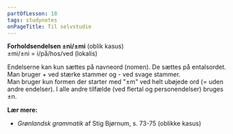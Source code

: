 ```yaml
---
partOfLesson: 18
tags: studynotes
onPageTitle: Til selvstudie
---
```


**Forholdsendelsen ±ni/±mi** (oblik kasus)
<br>±mi/±ni = i/på/hos/ved (lokalis)

Endelserne kan kun sættes på navneord (nomen). De sættes på entalsordet.
<br>Man bruger + ved stærke stammer og - ved svage stammer.
<br>Man bruger kun formen der starter med "±m" ved helt ubøjede ord (= uden andre endelser). I alle andre tilfælde (ved flertal og personendelser) bruges ±n.

**Lær mere:**
- *Grønlandsk grammatik* af Stig Bjørnum, s. 73-75 (oblikke kasus)
